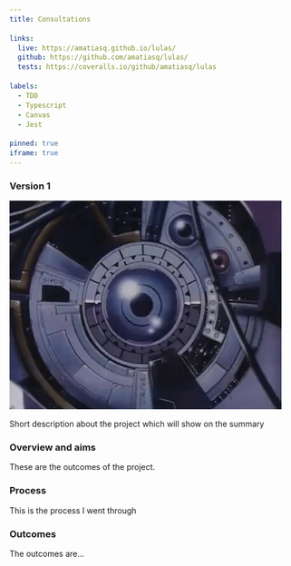 ```yaml
---
title: Consultations

links:
  live: https://amatiasq.github.io/lulas/
  github: https://github.com/amatiasq/lulas/
  tests: https://coveralls.io/github/amatiasq/lulas

labels:
  - TDD
  - Typescript
  - Canvas
  - Jest

pinned: true
iframe: true
---
```


### Version 1

<img src=/img/circuito.gif></img>

Short description about the project which will show on the summary

<!-- end extract -->

### Overview and aims

These are the outcomes of the project.  

### Process

This is the process I went through

### Outcomes

The outcomes are...